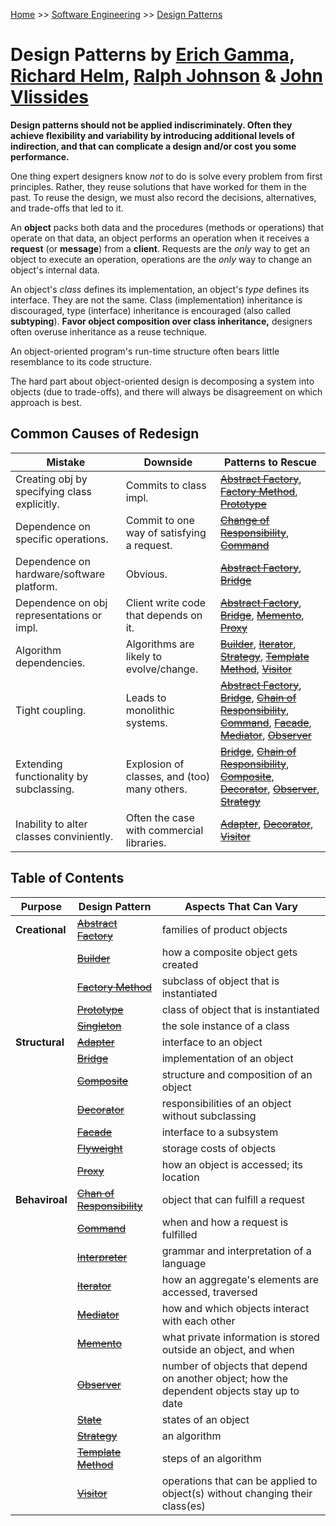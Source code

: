 [Home](../../README.md) >> [Software Engineering](../../README.md#software-engineering) >> [Design Patterns](./README.md)

# Design Patterns by [Erich Gamma](https://www.google.com/search?newwindow=1&rlz=1C5CHFA_enUS983US983&sxsrf=ALiCzsaB_94pXs0S2sz9_nRSbqncpjaWxA:1664738898246&q=Erich+Gamma&stick=H4sIAAAAAAAAAOPgE-LQz9U3SDIyLFDiBLGMi5PScrVkspOt9JPy87P1y4syS0pS8-LL84uyrRJLSzLyixaxcrsWZSZnKLgn5uYm7mBl3MXOxMEIAOIl3rVLAAAA&sa=X&ved=2ahUKEwi1u7HVo8L6AhWOEFkFHebgAUEQmxMoAHoECFgQAg), [Richard Helm](https://www.google.com/search?newwindow=1&rlz=1C5CHFA_enUS983US983&sxsrf=ALiCzsaB_94pXs0S2sz9_nRSbqncpjaWxA:1664738898246&q=Richard+Helm&stick=H4sIAAAAAAAAAOPgE-LQz9U3SDIyLFDiBLHMknNzcrVkspOt9JPy87P1y4syS0pS8-LL84uyrRJLSzLyixax8gRlJmckFqUoeKTm5O5gZdzFzsTBCAA0-B00TAAAAA&sa=X&ved=2ahUKEwi1u7HVo8L6AhWOEFkFHebgAUEQmxMoA3oECFgQBQ), [Ralph Johnson](https://www.google.com/search?newwindow=1&rlz=1C5CHFA_enUS983US983&sxsrf=ALiCzsaB_94pXs0S2sz9_nRSbqncpjaWxA:1664738898246&q=Ralph+Johnson+computer+scientist&stichttps://www.google.com/search?newwindow=1&rlz=1C5CHFA_enUS983US983&sxsrf=ALiCzsaB_94pXs0S2sz9_nRSbqncpjaWxA:1664738898246&q=Ralph+Johnson+computer+scientist&stick=H4sIAAAAAAAAAOPgE-LQz9U3SDIyLFDiBLEsjNPLU7RkspOt9JPy87P1y4syS0pS8-LL84uyrRJLSzLyixaxKgUl5hRkKHjlZ-QV5-cpaCTn5xaUlqQWKRQnZ6bmlWQWl2juYGXcxc7EwQgAnbxn82IAAAA&sa=X&ved=2ahUKEwi1u7HVo8L6AhWOEFkFHebgAUEQmxMoAnoECFgQBAk=H4sIAAAAAAAAAOPgE-LQz9U3SDIyLFDiBLEsjNPLU7RkspOt9JPy87P1y4syS0pS8-LL84uyrRJLSzLyixaxKgUl5hRkKHjlZ-QV5-cpaCTn5xaUlqQWKRQnZ6bmlWQWl2juYGXcxc7EwQgAnbxn82IAAAA&sa=X&ved=2ahUKEwi1u7HVo8L6AhWOEFkFHebgAUEQmxMoAnoECFgQBA) & [John Vlissides](https://www.google.com/search?newwindow=1&rlz=1C5CHFA_enUS983US983&sxsrf=ALiCzsaB_94pXs0S2sz9_nRSbqncpjaWxA:1664738898246&q=John+Vlissides&stick=H4sIAAAAAAAAAOPgE-LQz9U3SDIyLFDiBLEszMvKjLRkspOt9JPy87P1y4syS0pS8-LL84uyrRJLSzLyixax8nnlZ-QphOVkFhdnpqQW72Bl3MXOxMEIAKer1XpOAAAA&sa=X&ved=2ahUKEwi1u7HVo8L6AhWOEFkFHebgAUEQmxMoAXoECFgQAw)

**Design patterns should not be applied indiscriminately. Often they achieve flexibility and variability by introducing additional levels of indirection, and that can complicate a design and/or cost you some performance.**

One thing expert designers know *not* to do is solve every problem from first principles. Rather, they reuse solutions that have worked for them in the past. To reuse the design, we must also record the decisions, alternatives, and trade-offs that led to it.

An **object** packs both data and the procedures (methods or operations) that operate on that data, an object performs an operation when it receives a **request** (or **message**) from a **client**. Requests are the *only* way to get an object to execute an operation, operations are the *only* way to change an object's internal data.

An object's *class* defines its implementation, an object's *type* defines its interface. They are not the same. Class (implementation) inheritance is discouraged, type (interface) inheritance is encouraged (also called **subtyping**). **Favor object composition over class inheritance,** designers often overuse inheritance as a reuse technique.

An object-oriented program's run-time structure often bears little resemblance to its code structure.

The hard part about object-oriented design is decomposing a system into objects (due to trade-offs), and there will always be disagreement on which approach is best.

## Common Causes of Redesign

| Mistake                                      | Downside                                     | Patterns to Rescue                                                                                                                             |
|----------------------------------------------|----------------------------------------------|------------------------------------------------------------------------------------------------------------------------------------------------|
| Creating obj by specifying class explicitly. | Commits to class impl.                       | [~~Abstract Factory~~](), [~~Factory Method~~](), [~~Prototype~~]()                                                                            |
| Dependence on specific operations.           | Commit to one way of satisfying a request.   | [~~Change of Responsibility~~](), [~~Command~~]()                                                                                              |
| Dependence on hardware/software platform.    | Obvious.                                     | [~~Abstract Factory~~](), [~~Bridge~~]()                                                                                                       |
| Dependence on obj representations or impl.   | Client write code that depends on it.        | [~~Abstract Factory~~](), [~~Bridge~~](), [~~Memento~~](), [~~Proxy~~]()                                                                       |
| Algorithm dependencies.                      | Algorithms are likely to evolve/change.      | [~~Builder~~](), [~~Iterator~~](), [~~Strategy~~](), [~~Template Method~~](), [~~Visitor~~]()                                                  |
| Tight coupling.                              | Leads to monolithic systems.                 | [~~Abstract Factory~~](), [~~Bridge~~](), [~~Chain of Responsibility~~](), [~~Command~~](), [~~Facade~~](), [~~Mediator~~](), [~~Observer~~]() |
| Extending functionality by subclassing.      | Explosion of classes, and (too) many others. | [~~Bridge~~](), [~~Chain of Responsibility~~](), [~~Composite~~](), [~~Decorator~~](), [~~Observer~~](), [~~Strategy~~]()                      |
| Inability to alter classes conviniently.     | Often the case with commercial libraries.    | [~~Adapter~~](), [~~Decorator~~](), [~~Visitor~~]()                                                                                            |

## Table of Contents

| Purpose        | Design Pattern                 | Aspects That Can Vary                                                                      |
|----------------|--------------------------------|--------------------------------------------------------------------------------------------|
| **Creational** | [~~Abstract Factory~~]()       | families of product objects                                                                |
|                | [~~Builder~~]()                | how a composite object gets created                                                        |
|                | [~~Factory Method~~]()         | subclass of object that is instantiated                                                    |
|                | [~~Prototype~~]()              | class of object that is instantiated                                                       |
|                | [~~Singleton~~]()              | the sole instance of  a class                                                              |
| **Structural** | [~~Adapter~~]()                | interface to an object                                                                     |
|                | [~~Bridge~~]()                 | implementation of an object                                                                |
|                | [~~Composite~~]()              | structure and composition of an object                                                     |
|                | [~~Decorator~~]()              | responsibilities of an object without subclassing                                          |
|                | [~~Facade~~]()                 | interface to a subsystem                                                                   |
|                | [~~Flyweight~~]()              | storage costs of objects                                                                   |
|                | [~~Proxy~~]()                  | how an object is accessed; its location                                                    |
| **Behaviroal** | [~~Chan of Responsibility~~]() | object that can fulfill a request                                                          |
|                | [~~Command~~]()                | when and how a request is fulfilled                                                        |
|                | [~~Interpreter~~]()            | grammar and interpretation of a language                                                   |
|                | [~~Iterator~~]()               | how an aggregate's elements are accessed, traversed                                        |
|                | [~~Mediator~~]()               | how and which objects interact with each other                                             |
|                | [~~Memento~~]()                | what private information is stored outside an object, and when                             |
|                | [~~Observer~~]()               | number of objects that depend on another object; how the dependent objects stay up to date |
|                | [~~State~~]()                  | states of an object                                                                        |
|                | [~~Strategy~~]()               | an algorithm                                                                               |
|                | [~~Template Method~~]()        | steps of an algorithm                                                                      |
|                | [~~Visitor~~]()                | operations that can be applied to object(s) without changing their class(es)               |
